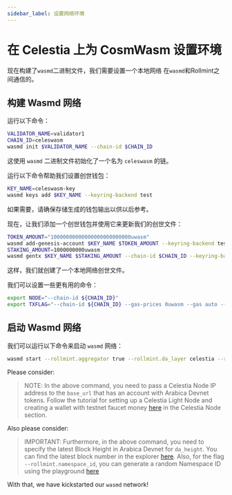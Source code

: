 ```yaml
---
sidebar_label: 设置网络环境
---
```


# 在 Celestia 上为 CosmWasm 设置环境

现在构建了`wasmd`二进制文件，我们需要设置一个本地网络 在`wasmd`和Rollmint之间通信的。

## 构建 Wasmd 网络

运行以下命令：

```sh
VALIDATOR_NAME=validator1
CHAIN_ID=celeswasm
wasmd init $VALIDATOR_NAME --chain-id $CHAIN_ID
```

这使用 `wasmd` 二进制文件初始化了一个名为 `celeswasm` 的链。

运行以下命令帮助我们设置创世钱包：

```sh
KEY_NAME=celeswasm-key
wasmd keys add $KEY_NAME --keyring-backend test
```

如果需要，请确保存储生成的钱包输出以供以后参考。

现在，让我们添加一个创世钱包并使用它来更新我们的创世文件：

```sh
TOKEN_AMOUNT="10000000000000000000000000uwasm"
wasmd add-genesis-account $KEY_NAME $TOKEN_AMOUNT --keyring-backend test
STAKING_AMOUNT=1000000000uwasm
wasmd gentx $KEY_NAME $STAKING_AMOUNT --chain-id $CHAIN_ID --keyring-backend test
```

这样，我们就创建了一个本地网络创世文件。

我们可以设置一些更有用的命令：

<!-- markdownlint-disable MD013 -->
```sh
export NODE="--chain-id ${CHAIN_ID}"
export TXFLAG="--chain-id ${CHAIN_ID} --gas-prices 0uwasm --gas auto --gas-adjustment 1.3"
```
<!-- markdownlint-enable MD013 -->

## 启动 Wasmd 网络

我们可以运行以下命令来启动 `wasmd` 网络：

<!-- markdownlint-disable MD013 -->
```sh
wasmd start --rollmint.aggregator true --rollmint.da_layer celestia --rollmint.da_config='{"base_url":"http://XXX.XXX.XXX.XXX:26658","timeout":60000000000,"gas_limit":6000000}' --rollmint.namespace_id 000000000000FFFF --rollmint.da_start_height XXXXX
```
<!-- markdownlint-enable MD013 -->

Please consider:

> NOTE: In the above command, you need to pass a Celestia Node IP address to the `base_url` that has an account with Arabica Devnet tokens. Follow the tutorial for setting up a Celestia Light Node and creating a wallet with testnet faucet money [here](./node-tutorial.md) in the Celestia Node section.

Also please consider:

> IMPORTANT: Furthermore, in the above command, you need to specify the latest Block Height in Arabica Devnet for `da_height`. You can find the latest block number in the explorer [here](https://explorer.celestia.observer/arabica). Also, for the flag `--rollmint.namespace_id`, you can generate a random Namespace ID using the playground [here](https://go.dev/play/p/7ltvaj8lhRl)

With that, we have kickstarted our `wasmd` network!
